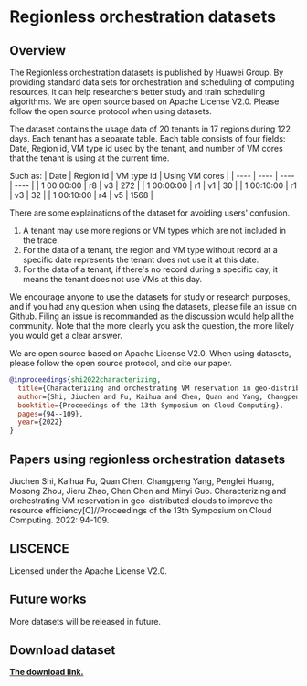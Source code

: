 # Regionless orchestration datasets
## Overview
The Regionless orchestration datasets is published by Huawei Group. By providing standard data sets for orchestration and scheduling of computing resources, it can help researchers better study and train scheduling algorithms. We are open source based on Apache License V2.0. Please follow the open source protocol when using datasets.

The dataset contains the usage data of 20 tenants in 17 regions during 122 days. Each tenant has a separate table. Each table consists of four fields: Date, Region id, VM type id used by the tenant, and number of VM cores that the tenant is using at the current time.

Such as:
|  Date   | Region id  | VM type id | Using VM cores |
|  ----  | ----  | ----  | ----  | 
| 1 00:00:00  | r8 | v3 | 272 |
| 1 00:00:00  | r1 | v1 | 30 |
| 1 00:10:00  | r1 | v3 | 32 |
| 1 00:10:00  | r4 | v5 | 1568 |

There are some explainations of the dataset for avoiding users' confusion.
1. A tenant may use more regions or VM types which are not included in the trace.
2. For the data of a tenant, the region and VM type without record at a specific date represents the tenant does not use it at this date.
3. For the data of a tenant, if there's no record during a specific day, it means the tenant does not use VMs at this day.

We encourage anyone to use the datasets for study or research purposes, and if you had any question when using the datasets, please file an issue on Github. Filing an issue is recommanded as the discussion would help all the community. Note that the more clearly you ask the question, the more likely you would get a clear answer.

We are open source based on Apache License V2.0. When using datasets, please follow the open source protocol, and cite our paper.

```BibTeX
@inproceedings{shi2022characterizing,
  title={Characterizing and orchestrating VM reservation in geo-distributed clouds to improve the resource efficiency},
  author={Shi, Jiuchen and Fu, Kaihua and Chen, Quan and Yang, Changpeng and Huang, Pengfei and Zhou, Mosong and Zhao, Jieru and Chen, Chen and Guo, Minyi},
  booktitle={Proceedings of the 13th Symposium on Cloud Computing},
  pages={94--109},
  year={2022}
}
```
## Papers using regionless orchestration datasets
Jiuchen Shi, Kaihua Fu, Quan Chen, Changpeng Yang, Pengfei Huang, Mosong Zhou, Jieru Zhao, Chen Chen and Minyi Guo. Characterizing and orchestrating VM reservation in geo-distributed clouds to improve the resource efficiency[C]//Proceedings of the 13th Symposium on Cloud Computing. 2022: 94-109.

## LISCENCE
Licensed under the Apache License V2.0.

## Future works
More datasets will be released in future.

## Download dataset
**[The download link.](https://gitee.com/HuaweiCloudDeveloper/huaweicloud-regionless-dataset)**
